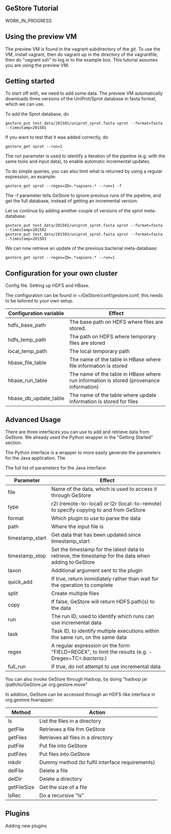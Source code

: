 GeStore Tutorial
-------------------

WORK_IN_PROGRESS

Using the preview VM
--------------------

The preview VM is found in the vagrant subdirectory of the git.
To use the VM, install vagrant, then do vagrant up in the directory of the vagrantfile, then do "vagrant ssh" to log in to the example box. This tutorial assumes you are using the preview VM.

Getting started
---------------

To start off with, we need to add some data. The preview VM automatically downloads three versions of the UniProt/Sprot database in fasta format, which we can use.

To add the Sprot database, do 

```
gestore_put test_data/201501/uniprot_sprot.fasta sprot --format=fasta --timestamp=201501
```

If you want to test that it was added correctly, do 

```
gestore_get sprot --run=1
```

The run parameter is used to identify a iteration of the pipeline (e.g. with the same tools and input data), to enable automatic incremental updates.

To do simple queries, you can also limit what is returned by using a regular expression, an example:

```
gestore_get sprot --regex=ID=.*sapiens.* --run=1 -f
```

The -f parameter tells GeStore to ignore previous runs of the pipeline, and get the full database, instead of getting an incremental version.

Let us continue by adding another couple of versions of the sprot meta-database.

```
gestore_put test_data/201502/uniprot_sprot.fasta sprot --format=fasta --timestamp=201502
gestore_put test_data/201503/uniprot_sprot.fasta sprot --format=fasta --timestamp=201503
```

We can now retrieve an update of the previous bacterial meta-database:

```
gestore_get sprot --regex=ID=.*sapiens.* --run=1
```


Configuration for your own cluster
----------------------------------

Config file.
Setting up HDFS and HBase.

The configuration can be found in ~/GeStore/conf/gestore.conf, this needs to be tailored to your own setup.

Configuration variable | Effect
-----------------------| ------
hdfs_base_path | The base path on HDFS where files are stored.
hdfs_temp_path | The path on HDFS where temporary files are stored
local_temp_path | The local temporary path
hbase_file_table | The name of the table in HBase where file information is stored
hbase_run_table | The name of the table in HBase where run information is stored (provenance information)
hbase_db_update_table | The name of the table where update information is stored for files

Advanced Usage
---------------

There are three interfaces you can use to add and retrieve data from GeStore. We already used the Python wrapper in the "Getting Started" section.

The Python interface is a wrapper to more easily generate the parameters for the Java application. The 

The full list of parameters for the Java interface:

Parameter 	| Effect
----------	|-------
file		| Name of the data, which is used to access it through GeStore
type		| r2l (remote-to-local) or l2r (local-to-remote) to specify copying to and from GeStore
format		| Which plugin to use to parse the data
path		| Where the input file is
timestamp_start | Get data that has been updated since timestamp_start
timestamp_stop | Set the timestamp for the latest data to retrieve, the timestamp for the data when adding to GeStore
taxon		| Additional argument sent to the plugin
quick_add	| If true, return immidiately rather than wait for the operation to complete
split		| Create multiple files
copy		| If false, GeStore will return HDFS path(s) to the data
run			| The run ID, used to identify which runs can use incremental data
task		| Task ID, to identify multiple executions within the same run, on the same data
regex		| A regular expression on the form "FIELD=REGEX", to limit the results (e.g. -Dregex=TC=*.bacteria*.)
full_run	| If true, do not attempt to use incremental data

You can also invoke GeStore through Hadoop, by doing "hadoop jar /path/to/GeStore.jar org.gestore.move"

In addition, GeStore can be accessed through an HDFS-like interface in org.gestore.fswrapper:

Method | Action
-------|-------
ls			|	List the files in a directory
getFile		|	Retrieves a file frm GeStore
getFiles	|	Retrieves all files in a directory
putFile		|	Put file into GeStore
putFiles	|	Put files into GeStore
mkdir		|	Dummy method (to fulfil interface requirements)
delFile		|	Delete a file
delDir		|	Delete a directory
getFileSize	|	Get the size of a file
lsRec		|	Do a recursive "ls"

Plugins
-------
Adding new plugins
